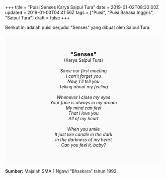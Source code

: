 +++
title = "Puisi Senses Karya Saipul Tura"
date = 2019-01-02T08:33:00Z
updated = 2019-01-03T04:41:56Z
tags = ["Puisi", "Puisi Bahasa Inggris", "Saipul Tura"]
draft = false
+++

<div dir="ltr" style="text-align: left;" trbidi="on"><div style="text-align: justify;">Berikut ini adalah puisi berjudul "Senses" yang dibuat oleh Saipul Tura. </div><br /><div style="background: #FAFAFA; font-size: 14px; height: auto; margin: 0 auto; padding: 50px; text-align: center; width: auto;"><span style="font-size: 18px;"><b>"Senses"</b></span><br />(Karya Saipul Tura) <br /><br /><i>Since our first meeting<br />I can’t forget you<br />Now, I’ll tell you<br />Telling about my feeling<br /><br />Whenever I close my eyes<br />Your face is always in my dream<br />My mind can feel<br />That I love you<br />All of my heart<br /><br />When you smile<br />It just like candle in the dark<br />In the darkness of my heart<br />Can you feel it, baby?</i> </div><br /><b>Sumber:</b> Majalah SMA 1 Ngawi “Bhaskara” tahun 1992.</div>
